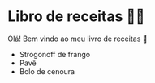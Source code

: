 # Libro de receitas :man_cook:

Olá! Bem vindo ao meu livro de receitas :wave:



- Strogonoff de frango
- Pavê
- Bolo de cenoura
